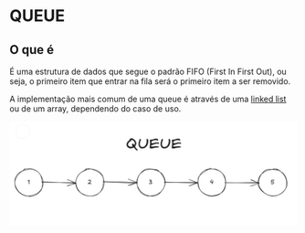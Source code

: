 # QUEUE

## O que é

É uma estrutura de dados que segue o padrão FIFO (First In First Out), ou seja, o primeiro item que entrar na fila será o primeiro item a ser removido.

A implementação mais comum de uma queue é através de uma [linked list](LINKED-LIST.md) ou de um array, dependendo do caso de uso.

![Queue](images/queue.png)